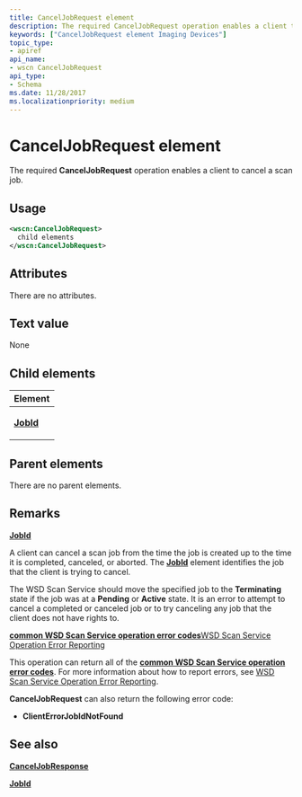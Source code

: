 ```yaml
---
title: CancelJobRequest element
description: The required CancelJobRequest operation enables a client to cancel a scan job.
keywords: ["CancelJobRequest element Imaging Devices"]
topic_type:
- apiref
api_name:
- wscn CancelJobRequest
api_type:
- Schema
ms.date: 11/28/2017
ms.localizationpriority: medium
---
```


# CancelJobRequest element


The required **CancelJobRequest** operation enables a client to cancel a scan job.

Usage
-----

```xml
<wscn:CancelJobRequest>
  child elements
</wscn:CancelJobRequest>
```

Attributes
----------

There are no attributes.

Text value
----------

None

## Child elements


<table>
<colgroup>
<col width="100%" />
</colgroup>
<thead>
<tr class="header">
<th>Element</th>
</tr>
</thead>
<tbody>
<tr class="odd">
<td><p><a href="jobid.md" data-raw-source="[&lt;strong&gt;JobId&lt;/strong&gt;](jobid.md)"><strong>JobId</strong></a></p></td>
</tr>
</tbody>
</table>

## Parent elements


There are no parent elements.

Remarks
-------

[**JobId**](jobid.md)

A client can cancel a scan job from the time the job is created up to the time it is completed, canceled, or aborted. The [**JobId**](jobid.md) element identifies the job that the client is trying to cancel.

The WSD Scan Service should move the specified job to the **Terminating** state if the job was at a **Pending** or **Active** state. It is an error to attempt to cancel a completed or canceled job or to try canceling any job that the client does not have rights to.

[**common WSD Scan Service operation error codes**](common-wsd-scan-service-operation-error-codes.md)[WSD Scan Service Operation Error Reporting](wsd-scan-service-operation-error-reporting.md)

This operation can return all of the [**common WSD Scan Service operation error codes**](common-wsd-scan-service-operation-error-codes.md). For more information about how to report errors, see [WSD Scan Service Operation Error Reporting](wsd-scan-service-operation-error-reporting.md).

**CancelJobRequest** can also return the following error code:

-   **ClientErrorJobIdNotFound**

## See also


[**CancelJobResponse**](canceljobresponse.md)

[**JobId**](jobid.md)

 

 






